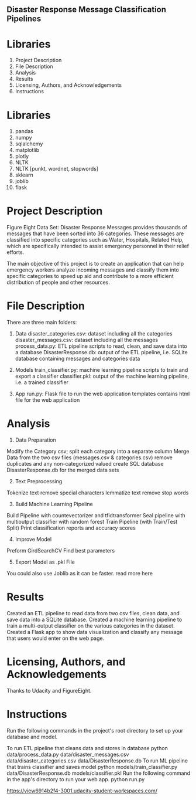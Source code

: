 ## Disaster Response Message Classification Pipelines


# Libraries
1. Project Description
2. File Description
3. Analysis
4. Results
5. Licensing, Authors, and Acknowledgements
6. Instructions

# Libraries
1. pandas
2. numpy
3. sqlalchemy
4. matplotlib
5. plotly
6. NLTK
7. NLTK [punkt, wordnet, stopwords]
8. sklearn
9. joblib
10. flask

# Project Description
Figure Eight Data Set: Disaster Response Messages provides thousands of messages that have been sorted into 36 categories. These messages are classified into specific categories such as Water, Hospitals, Related Help, which are specifically intended to assist emergency personnel in their relief efforts.

The main objective of this project is to create an application that can help emergency workers analyze incoming messages and classify them into specific categories to speed up aid and contribute to a more efficient distribution of people and other resources.

# File Description
There are three main folders:

1. Data
disaster_categories.csv: dataset including all the categories
disaster_messages.csv: dataset including all the messages
process_data.py: ETL pipeline scripts to read, clean, and save data into a database
DisasterResponse.db: output of the ETL pipeline, i.e. SQLite database containing messages and categories data

2. Models
train_classifier.py: machine learning pipeline scripts to train and export a classifier
classifier.pkl: output of the machine learning pipeline, i.e. a trained classifier

3. App
run.py: Flask file to run the web application
templates contains html file for the web application

# Analysis
1. Data Preparation

Modify the Category csv; split each category into a separate column
Merge Data from the two csv files (messages.csv & categories.csv)
remove duplicates and any non-categorized valued
create SQL database DisasterResponse.db for the merged data sets

2. Text Preprocessing

Tokenize text
remove special characters
lemmatize text
remove stop words

3. Build Machine Learning Pipeline

Build Pipeline with countevectorizer and tfidtransformer
Seal pipeline with multioutput classifier with random forest
Train Pipeline (with Train/Test Split)
Print classification reports and accuracy scores

4. Improve Model

Preform GirdSearchCV
Find best parameters

5. Export Model as .pkl File

You could also use Joblib as it can be faster. read more here

# Results
Created an ETL pipeline to read data from two csv files, clean data, and save data into a SQLite database.
Created a machine learning pipeline to train a multi-output classifier on the various categories in the dataset.
Created a Flask app to show data visualization and classify any message that users would enter on the web page.


# Licensing, Authors, and Acknowledgements
Thanks to Udacity and FigureEight.

# Instructions
Run the following commands in the project's root directory to set up your database and model.

To run ETL pipeline that cleans data and stores in database python data/process_data.py data/disaster_messages.csv data/disaster_categories.csv data/DisasterResponse.db
To run ML pipeline that trains classifier and saves model python models/train_classifier.py data/DisasterResponse.db models/classifier.pkl
Run the following command in the app's directory to run your web app. python run.py

https://view6914b2f4-3001.udacity-student-workspaces.com/


